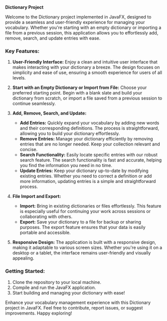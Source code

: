 **Dictionary Project**

Welcome to the Dictionary project implemented in JavaFX, designed to provide a seamless and user-friendly experience for managing your vocabulary. Whether you're starting with an empty dictionary or importing a file from a previous session, this application allows you to effortlessly add, remove, search, and update entries with ease.

### Key Features:

1. **User-Friendly Interface:**
   Enjoy a clean and intuitive user interface that makes interacting with your dictionary a breeze. The design focuses on simplicity and ease of use, ensuring a smooth experience for users of all levels.

2. **Start with an Empty Dictionary or Import from File:**
   Choose your preferred starting point. Begin with a blank slate and build your dictionary from scratch, or import a file saved from a previous session to continue seamlessly.

3. **Add, Remove, Search, and Update:**
   - **Add Entries:** Quickly expand your vocabulary by adding new words and their corresponding definitions. The process is straightforward, allowing you to build your dictionary effortlessly.
   - **Remove Entries:** Manage your dictionary efficiently by removing entries that are no longer needed. Keep your collection relevant and concise.
   - **Search Functionality:** Easily locate specific entries with our robust search feature. The search functionality is fast and accurate, helping you find the information you need in no time.
   - **Update Entries:** Keep your dictionary up-to-date by modifying existing entries. Whether you need to correct a definition or add more information, updating entries is a simple and straightforward process.

4. **File Import and Export:**
   - **Import:** Bring in existing dictionaries or files effortlessly. This feature is especially useful for continuing your work across sessions or collaborating with others.
   - **Export:** Save your dictionary to a file for backup or sharing purposes. The export feature ensures that your data is easily portable and accessible.

5. **Responsive Design:**
   The application is built with a responsive design, making it adaptable to various screen sizes. Whether you're using it on a desktop or a tablet, the interface remains user-friendly and visually appealing.

### Getting Started:

1. Clone the repository to your local machine.
2. Compile and run the JavaFX application.
3. Start building and managing your dictionary with ease!

Enhance your vocabulary management experience with this Dictionary project in JavaFX. Feel free to contribute, report issues, or suggest improvements. Happy exploring!

